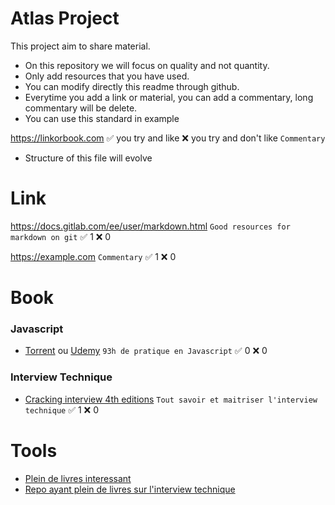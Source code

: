 # Atlas Project
This project aim to share material.
- On this repository we will focus on quality and not quantity.
- Only add resources that you have used.
- You can modify directly this readme through github.
- Everytime you add a link or material, you can add a commentary, long commentary will be delete.
- You can use this standard in example

https://linkorbook.com :white_check_mark: you try and like :x: you try and don't like
<code>Commentary</code> 

- Structure of this file will evolve
  
# Link
https://docs.gitlab.com/ee/user/markdown.html
<code>Good resources for markdown on git</code> :white_check_mark: 1 :x: 0

https://example.com
<code>Commentary</code> :white_check_mark: 1 :x: 0

# Book
### Javascript
* [Torrent](https://scanlibs.com/complete-javascript-course-build-projects/) ou [Udemy](https://www.udemy.com/course/the-complete-javascript-course/) <code>93h de pratique en Javascript</code> :white_check_mark: 0 :x: 0
### Interview Technique
* [Cracking interview 4th editions](https://github.com/aforarup/interview/blob/master/Interview%20Books/Cracking%20the%20Coding%20Interview%204th%20edition.pdf) <code>Tout savoir et maitriser l'interview technique</code> :white_check_mark: 1 :x: 0

# Tools
* [Plein de livres interessant](https://scanlibs.com) 
* [Repo ayant plein de livres sur l'interview technique](https://github.com/aforarup/interview)
